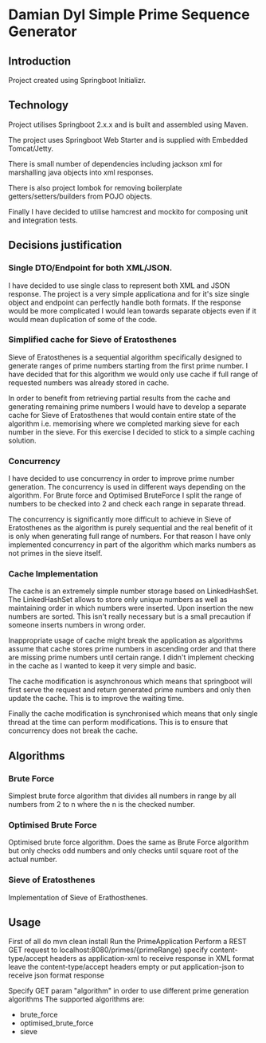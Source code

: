 # Damian Dyl Simple Prime Sequence Generator
## Introduction
Project created using Springboot Initializr.
## Technology
Project utilises Springboot 2.x.x and is built and
assembled using Maven. 

The project uses Springboot Web Starter and is supplied with
Embedded Tomcat/Jetty.

There is small number of dependencies including jackson xml
for marshalling java objects into xml responses.

There is also project lombok for removing boilerplate 
getters/setters/builders from POJO objects.

Finally I have decided to utilise hamcrest and mockito for 
composing unit and integration tests.

## Decisions justification
### Single DTO/Endpoint for both XML/JSON.
I have decided to use single class to represent both XML and JSON response.
The project is a very simple applicationa and for it's size single object and endpoint
can perfectly handle both formats. If the response would be more complicated
I would lean towards separate objects even if it would mean duplication of some of the code.

### Simplified cache for Sieve of Eratosthenes
Sieve of Eratosthenes is a sequential algorithm specifically designed to generate ranges
of prime numbers starting from the first prime number. I have decided that for this
algorithm we would only use cache if full range of requested numbers was already stored in cache.

In order to benefit from retrieving partial results from the cache and generating remaining
prime numbers I would have to develop a separate cache for Sieve of Eratosthenes that would
contain entire state of the algorithm i.e. memorising where we completed marking sieve for
each number in the sieve. For this exercise I decided to stick to a simple caching
solution.
### Concurrency
I have decided to use concurrency in order to improve prime number generation.
The concurrency is used in different ways depending on the algorithm.
For Brute force and Optimised BruteForce I split the range of numbers to be
checked into 2 and check each range in separate thread.

The concurrency is significantly more difficult to achieve in Sieve of
Eratosthenes as the algorithm is purely sequential and the real benefit
of it is only when generating full range of numbers. For that reason
I have only implemented concurrency in part of the algorithm which 
marks numbers as not primes in the sieve itself.


### Cache Implementation 
The cache is an extremely simple number storage based on LinkedHashSet.
The LinkedHashSet allows to store only unique numbers as well as maintaining order in which numbers were inserted.
Upon insertion the new numbers are sorted. This isn't really necessary but is a small precaution if someone inserts
numbers in wrong order.

Inappropriate usage of cache might break the application as algorithms assume that cache stores
prime numbers in ascending order and that there are missing prime numbers until certain range.
I didn't implement checking in the cache as I wanted to keep it very simple and basic.

The cache modification is asynchronous which means that springboot will first serve the request
and return generated prime numbers and only then update the cache. This is to improve the waiting time.

Finally the cache modification is synchronised which means that only single thread at the time can perform
modifications. This is to ensure that concurrency does not break the cache.

## Algorithms
### Brute Force
Simplest brute force algorithm that divides all numbers in range by all numbers from 2 to n where the n is the checked
number. 
### Optimised Brute Force
Optimised brute force algorithm. Does the same as Brute Force algorithm but only checks odd numbers and
only checks until square root of the actual number. 
### Sieve of Eratosthenes
Implementation of Sieve of Erathosthenes.

## Usage
First of all do mvn clean install
Run the PrimeApplication
Perform a REST GET request to localhost:8080/primes/{primeRange}
specify content-type/accept headers as application-xml to receive response in XML format
leave the content-type/accept headers empty or put application-json to receive json format response

Specify GET param "algorithm" in order to use different prime generation algorithms
The supported algorithms are:
* brute_force
* optimised_brute_force
* sieve